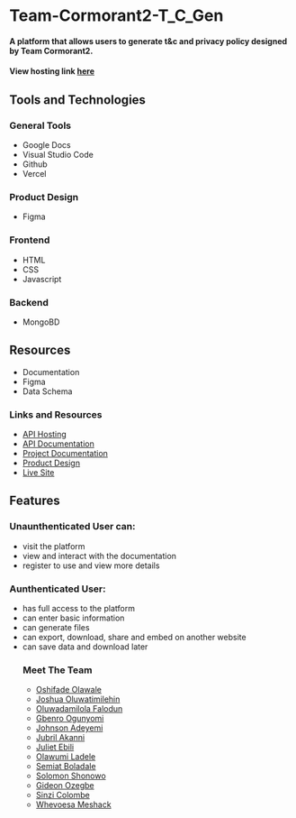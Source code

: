 # Team-Cormorant2-T_C_Gen
<h4> A platform that allows users to generate t&amp;c and privacy policy designed by Team Cormorant2. </h4>

<h4> View hosting link <a href="https://team-cormorant2-tcgen.netlify.app/"> here </a> <h4>

<h2> Tools and Technologies</h2>
  <h3> General Tools </h3>
  <ul>
    <li> Google Docs  </li>
    <li>  Visual Studio Code </li>
    <li>  Github </li>
    <li>  Vercel </li>
  </ul>
 
<h3> Product Design </h3>
<ul>
    <li> Figma </li>
  </ul>
  
<h3> Frontend </h3>
  <ul>
  <li> HTML </li>
  <li> CSS </li>
  <li> Javascript </li>
  </ul>
  
<h3> Backend </h3>
<ul>
  <li>   MongoBD </li>
</ul>

## Resources
<ul>
<li> Documentation </li>
<li> Figma </li>
<li> Data Schema </li>
</ul>
  
  ### Links and Resources
<ul>
  <li><a href="https://dark-plum-scallop-belt.cyclic.app/"> API Hosting </a></li>
  <li><a href="https://documenter.getpostman.com/view/21874237/2s8Z6sbGEN"> API Documentation </a></li>
  <li><a href="https://docs.google.com/document/d/1GEQCER2tZ14-_mvy1rUYUGUZ9uKs1ZS6/edit"> Project Documentation </a></li>
  <li><a href="https://www.figma.com/file/1o6PCmnSPjihRI1fnqoOi2/style-guide-lowfi-%26-hifi-(Copy)?t=Gd4PnvirlHxtY8Vd-6"> Product Design </a></li>
  <li><a href="https://team-cormorant2-tcgen.netlify.app/"> Live Site </a></li>
</ul>
  
<h2> Features</h2>
  <h3>Unaunthenticated User can:</h3>
  <ul>
  <li> visit the platform </li>
  <li> view and interact with the documentation </li>
  <li> register to use and view more details </li>
  </ul>

  <h3> Aunthenticated User:</h3>
  <ul>
  <li> has full access to the platform </li>
  <li> can enter basic information </li>
  <li> can generate files </li>
  <li> can export, download, share and embed on another website </li>
  <li> can save data and download later </li
  </ul>
    
 ### Meet The Team
<ul>
  <li><a href=""> Oshifade Olawale </a></li>
  <li><a href=""> Joshua Oluwatimilehin </a></li>
  <li><a href=""> Oluwadamilola Falodun </a></li>
  <li><a href=""> Gbenro Ogunyomi </a></li>
  <li><a href=""> Johnson Adeyemi </a></li>
  <li><a href=""> Jubril Akanni </a></li>
  <li><a href=""> Juliet Ebili </a></li>
  <li><a href=""> Olawumi Ladele </a></li>
  <li><a href=""> Semiat Boladale </a></li>
  <li><a href=""> Solomon Shonowo </a></li>
  <li><a href=""> Gideon Ozegbe </a></li>
  <li><a href=""> Sinzi Colombe </a></li>
  <li><a href=""> Whevoesa Meshack </a></li>
</ul>

